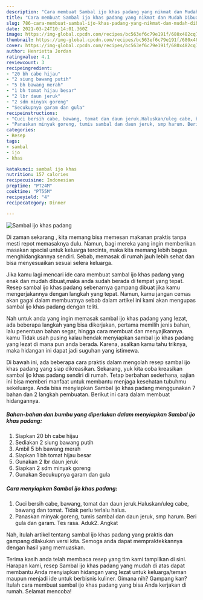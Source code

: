 ```yaml
---
description: "Cara membuat Sambal ijo khas padang yang nikmat dan Mudah Dibuat"
title: "Cara membuat Sambal ijo khas padang yang nikmat dan Mudah Dibuat"
slug: 786-cara-membuat-sambal-ijo-khas-padang-yang-nikmat-dan-mudah-dibuat
date: 2021-03-24T10:14:01.360Z
image: https://img-global.cpcdn.com/recipes/bc563ef6c79e191f/680x482cq70/sambal-ijo-khas-padang-foto-resep-utama.jpg
thumbnail: https://img-global.cpcdn.com/recipes/bc563ef6c79e191f/680x482cq70/sambal-ijo-khas-padang-foto-resep-utama.jpg
cover: https://img-global.cpcdn.com/recipes/bc563ef6c79e191f/680x482cq70/sambal-ijo-khas-padang-foto-resep-utama.jpg
author: Henrietta Jordan
ratingvalue: 4.1
reviewcount: 3
recipeingredient:
- "20 bh cabe hijau"
- "2 siung bawang putih"
- "5 bh bawang merah"
- "1 bh tomat hijau besar"
- "2 lbr daun jeruk"
- "2 sdm minyak goreng"
- "Secukupnya garam dan gula"
recipeinstructions:
- "Cuci bersih cabe, bawang, tomat dan daun jeruk.Haluskan/uleg cabe, bawang dan tomat. Tidak perlu terlalu halus."
- "Panaskan minyak goreng, tumis sambal dan daun jeruk, smp harum. Beri gula dan garam. Tes rasa. Aduk2. Angkat"
categories:
- Resep
tags:
- sambal
- ijo
- khas

katakunci: sambal ijo khas 
nutrition: 157 calories
recipecuisine: Indonesian
preptime: "PT24M"
cooktime: "PT55M"
recipeyield: "4"
recipecategory: Dinner

---
```



![Sambal ijo khas padang](https://img-global.cpcdn.com/recipes/bc563ef6c79e191f/680x482cq70/sambal-ijo-khas-padang-foto-resep-utama.jpg)

Di zaman  sekarang , kita memang bisa memesan makanan praktis tanpa mesti repot memasaknya dulu. Namun, bagi mereka yang ingin memberikan masakan special untuk keluarga tercinta, maka kita memang lebih bagus menghidangkannya sendiri. Sebab, memasak di rumah jauh lebih sehat dan bisa menyesuaikan sesuai selera keluarga.

Jika kamu lagi mencari ide cara membuat sambal ijo khas padang yang enak dan mudah dibuat,maka anda sudah berada di tempat yang tepat. Resep sambal ijo khas padang  sebenarnya gampang dibuat jika kamu mengerjakannya dengan langkah yang tepat. Namun, kamu jangan cemas akan gagal dalam membuatnya 
sebab dalam artikel ini kami akan mengupas sambal ijo khas padang dengan teliti.  



Nah untuk anda yang ingin memasak sambal ijo khas padang yang lezat, ada beberapa langkah yang bisa dikerjakan, pertama memilih jenis bahan, lalu penentuan bahan segar, hingga cara membuat dan menyajikannya. kamu Tidak usah pusing kalau hendak menyiapkan sambal ijo khas padang yang lezat di mana pun anda berada. Karena, asalkan kamu  tahu triknya, maka hidangan ini dapat jadi suguhan yang istimewa.

Di bawah ini, ada beberapa cara praktis  dalam mengolah resep sambal ijo khas padang yang siap dikreasikan. Sekarang, yuk kita coba kreasikan sambal ijo khas padang sendiri di rumah. Tetap berbahan sederhana, sajian ini bisa memberi manfaat untuk membantu menjaga kesehatan tubuhmu sekeluarga. Anda bisa menyiapkan Sambal ijo khas padang menggunakan 7 bahan dan 2 langkah pembuatan. Berikut ini cara dalam membuat hidangannya.

<!--inarticleads1-->

##### Bahan-bahan dan bumbu yang diperlukan dalam menyiapkan Sambal ijo khas padang:

1. Siapkan 20 bh cabe hijau
1. Sediakan 2 siung bawang putih
1. Ambil 5 bh bawang merah
1. Siapkan 1 bh tomat hijau besar
1. Gunakan 2 lbr daun jeruk
1. Siapkan 2 sdm minyak goreng
1. Gunakan Secukupnya garam dan gula




<!--inarticleads2-->

##### Cara menyiapkan Sambal ijo khas padang:

1. Cuci bersih cabe, bawang, tomat dan daun jeruk.Haluskan/uleg cabe, bawang dan tomat. Tidak perlu terlalu halus.
1. Panaskan minyak goreng, tumis sambal dan daun jeruk, smp harum. Beri gula dan garam. Tes rasa. Aduk2. Angkat




Nah, itulah artikel tentang  sambal ijo khas padang  yang praktis dan gampang dilakukan versi kita. Semoga anda dapat mempraktekkannya dengan hasil yang memuaskan. 

Terima kasih anda telah membaca resep yang tim kami tampilkan di sini. Harapan kami, resep  Sambal ijo khas padang yang mudah di atas dapat membantu Anda menyiapkan hidangan yang lezat untuk keluarga/teman maupun menjadi ide untuk berbisnis kuliner. Gimana nih? Gampang kan? Itulah cara membuat sambal ijo khas padang yang bisa Anda kerjakan di rumah. Selamat mencoba!

